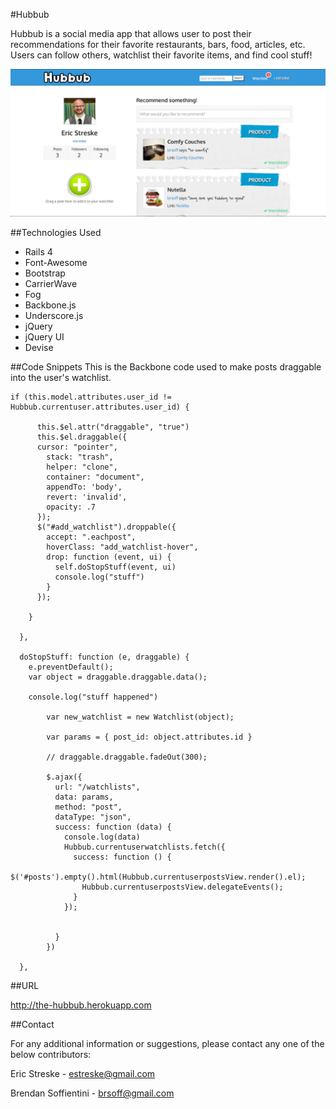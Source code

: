 #Hubbub

Hubbub is a social media app that allows user to post their recommendations for their favorite restaurants, bars, food, articles, etc.  Users can follow others, watchlist their favorite items, and find cool stuff!

![](./doc/screenshots/Hubbub.png)


##Technologies Used

- Rails 4
- Font-Awesome
- Bootstrap
- CarrierWave
- Fog
- Backbone.js
- Underscore.js
- jQuery
- jQuery UI
- Devise


##Code Snippets
This is the Backbone code used to make posts draggable into the user's watchlist.

```
if (this.model.attributes.user_id != Hubbub.currentuser.attributes.user_id) {

      this.$el.attr("draggable", "true")
      this.$el.draggable({
      cursor: "pointer",
        stack: "trash",
        helper: "clone",
        container: "document",
        appendTo: 'body',
        revert: 'invalid',
        opacity: .7
      });
      $("#add_watchlist").droppable({
        accept: ".eachpost",
        hoverClass: "add_watchlist-hover",
        drop: function (event, ui) {
          self.doStopStuff(event, ui)
          console.log("stuff")
        }
      });

    }

  },

  doStopStuff: function (e, draggable) {
    e.preventDefault();
    var object = draggable.draggable.data();

    console.log("stuff happened")

        var new_watchlist = new Watchlist(object);

        var params = { post_id: object.attributes.id }

        // draggable.draggable.fadeOut(300);

        $.ajax({
          url: "/watchlists",
          data: params,
          method: "post",
          dataType: "json",
          success: function (data) {
            console.log(data)
            Hubbub.currentuserwatchlists.fetch({
              success: function () {
                $('#posts').empty().html(Hubbub.currentuserpostsView.render().el);
                Hubbub.currentuserpostsView.delegateEvents();
              }
            });


          }
        })

  },
```

##URL

http://the-hubbub.herokuapp.com

##Contact

For any additional information or suggestions, please contact any one of the below contributors:

Eric Streske - estreske@gmail.com

Brendan Soffientini - brsoff@gmail.com 